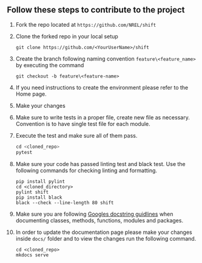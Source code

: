 ## Follow these steps to contribute to the project

1. Fork the repo located at `https://github.com/NREL/shift`
 
2. Clone the forked repo in your local setup
   
    ```git
    git clone https://github.com/<YourUserName>/shift
    ```

3. Create the branch following naming convention `feature\<feature_name>` by executing the command

    ```git
    git checkout -b feature\<feature-name>
    ```

4. If you need instructions to create the environment please refer to the Home page.

5. Make your changes
6. Make sure to write tests in a proper file, create new file as necessary. Convention is to have single test file for each module. 
7. Execute the test and make sure all of them pass.

    ```python
    cd <cloned_repo>
    pytest
    ```

8. Make sure your code has passed linting test and black test. Use the following commands for checking linting and formatting.
   
    ```
    pip install pylint
    cd <cloned_directory>
    pylint shift
    pip install black
    black --check --line-length 80 shift
    ```

9.  Make sure you are following [Googles docstring guidlines](https://sphinxcontrib-napoleon.readthedocs.io/en/latest/example_google.html) when documenting classes, methods, functions, modules and packages.

10. In order to update the documentation page please make your changes inside `docs/` folder and to view the changes run the following command.

    ```cli
    cd <cloned_repo>
    mkdocs serve
    ```